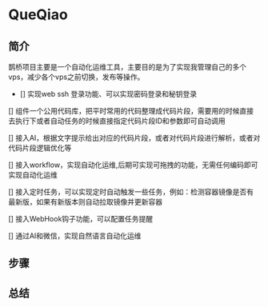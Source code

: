 # QueQiao

## 简介
 鹊桥项目主要是一个自动化运维工具，主要目的是为了实现我管理自己的多个vps，减少各个vps之前切换，发布等操作。
 
 - [] 实现web ssh 登录功能、可以实现密码登录和秘钥登录
 
 [] 组件一个公用代码库，把平时常用的代码整理成代码片段，需要用的时候直接去执行下或者自动任务的时候直接指定代码片段ID和参数即可自动调用
 
 [] 接入AI，根据文字提示给出对应的代码片段，或者对代码片段进行解析，或者对代码片段逻辑优化等
 
 [] 接入workflow，实现自动化运维,后期可实现可拖拽的功能，无需任何编码即可实现自动化运维
 
 [] 接入定时任务，可以实现定时自动触发一些任务，例如：检测容器镜像是否有最新版，如果有新版本则自动拉取镜像并更新容器
 
 [] 接入WebHook钩子功能，可以配置任务提醒
 
 [] 通过AI和微信，实现自然语言自动化运维
 

## 步骤

## 总结
